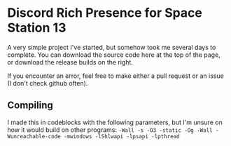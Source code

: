 # Discord Rich Presence for Space Station 13

A very simple project I've started, but somehow took me several days to complete.
You can download the source code here at the top of the page, or download the release builds on the right.

If you encounter an error, feel free to make either a pull request or an issue (I don't check github often).

## Compiling
I made this in codeblocks with the following parameters, but I'm unsure on how it would build on other programs:
`-Wall -s -O3 -static -Og -Wall -Wunreachable-code -mwindows -lShlwapi -lpsapi -lpthread `
